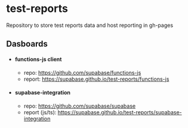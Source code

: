 # test-reports

Repository to store test reports data and host reporting in gh-pages

## Dasboards

- #### functions-js client 
  - repo: https://github.com/supabase/functions-js
  - report: https://supabase.github.io/test-reports/functions-js

- #### supabase-integration
  - repo: https://github.com/supabase/supabase
  - report (js/ts): https://supabase.github.io/test-reports/supabase-integration
